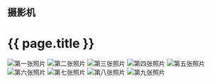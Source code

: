 ## 摄影机


<h1>{{ page.title }}</h1>

<div class="photo-gallery">
  <img src="{{ '/assets/images/first-image.jpeg' }}" alt="第一张照片">
  <img src="{{ '/assets/images/second-image.jpeg' }}" alt="第二张照片">
  <img src="{{ '/assets/images/third-image.jpeg' }}" alt="第三张照片">
  <img src="{{ '/assets/images/fourth-image.jpeg' }}" alt="第四张照片">
  <img src="{{ '/assets/images/fifth-image.jpeg' }}" alt="第五张照片">
  <img src="{{ '/assets/images/sixth-image.jpeg' }}" alt="第六张照片">
  <img src="{{ '/assets/images/seventh-image.jpeg' }}" alt="第七张照片">
  <img src="{{ '/assets/images/eighth-image.jpeg' }}" alt="第八张照片">
  <img src="{{ '/assets/images/ninth-image.jpeg' }}" alt="第九张照片">
</div>
